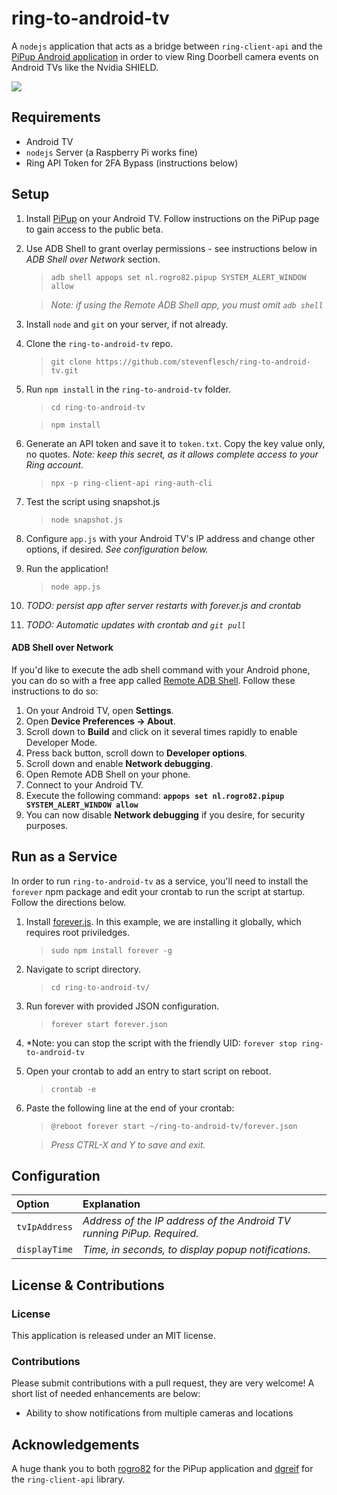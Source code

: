 # ring-to-android-tv

A `nodejs` application that acts as a bridge between `ring-client-api` and the [PiPup Android application](https://github.com/rogro82/pipup) in order to view Ring Doorbell camera events on Android TVs like the Nvidia SHIELD.

![](https://raw.githubusercontent.com/stevenflesch/ring-to-android-tv/master/extras/sample-tv-shot.jpg)

## Requirements

- Android TV
- `nodejs` Server (a Raspberry Pi works fine)
- Ring API Token for 2FA Bypass (instructions below)

## Setup

1. Install [PiPup](https://github.com/rogro82/pipup) on your Android TV.  Follow instructions on the PiPup page to gain access to the public beta.
2. Use ADB Shell to grant overlay permissions - see instructions below in *ADB Shell over Network* section.
	>`adb shell appops set nl.rogro82.pipup SYSTEM_ALERT_WINDOW allow`
	
	>*Note: if using the Remote ADB Shell app, you must omit `adb shell`*
3. Install `node` and `git` on your server, if not already.
4. Clone the `ring-to-android-tv` repo.
	> `git clone https://github.com/stevenflesch/ring-to-android-tv.git`
5. Run `npm install` in the `ring-to-android-tv` folder.
	> `cd ring-to-android-tv`

	> `npm install`
6. Generate an API token and save it to `token.txt`.  Copy the key value only, no quotes.  *Note: keep this secret, as it allows complete access to your Ring account.*
	> `npx -p ring-client-api ring-auth-cli`
7. Test the script using snapshot.js
	> `node snapshot.js`
8. Configure `app.js` with your Android TV's IP address and change other options, if desired.  *See configuration below.*
8. Run the application!
	> `node app.js`
9. *TODO: persist app after server restarts with forever.js and crontab*
10. *TODO: Automatic updates with crontab and `git pull`*

#### ADB Shell over Network

If you'd like to execute the adb shell command with your Android phone, you can do so with a free app called [Remote ADB Shell](https://play.google.com/store/apps/details?id=com.cgutman.androidremotedebugger&hl=en_US).  Follow these instructions to do so:

1. On your Android TV, open **Settings**.
2. Open **Device Preferences -> About**.
3. Scroll down to **Build** and click on it several times rapidly to enable Developer Mode.
4. Press back button, scroll down to **Developer options**.
5. Scroll down and enable **Network debugging**.
6. Open Remote ADB Shell on your phone.
7. Connect to your Android TV.
8. Execute the following command: **`appops set nl.rogro82.pipup SYSTEM_ALERT_WINDOW allow`**
9. You can now disable **Network debugging** if you desire, for security purposes.

## Run as a Service

In order to run `ring-to-android-tv` as a service, you'll need to install the `forever` npm package and edit your crontab to run the script at startup.  Follow the directions below.

1. Install [forever.js](https://github.com/foreversd/forever).  In this example, we are installing it globally, which requires root priviledges.
	> `sudo npm install forever -g`
2. Navigate to script directory.
	> `cd ring-to-android-tv/`
3. Run forever with provided JSON configuration.
	> `forever start forever.json`
4. *Note: you can stop the script with the friendly UID: `forever stop ring-to-android-tv`
5. Open your crontab to add an entry to start script on reboot.
	> `crontab -e`
6. Paste the following line at the end of your crontab:
	> `@reboot forever start ~/ring-to-android-tv/forever.json`

	> *Press CTRL-X and Y to save and exit.*

## Configuration

| Option  | Explanation  |
|:----------|:----------|
| `tvIpAddress`    | *Address of the IP address of the Android TV running PiPup.  Required.*    |
| `displayTime`    | *Time, in seconds, to display popup notifications.*    |

## License & Contributions

### License

This application is released under an MIT license.

### Contributions

Please submit contributions with a pull request, they are very welcome!  A short list of needed enhancements are below:
- Ability to show notifications from multiple cameras and locations

## Acknowledgements

A huge thank you to both [rogro82](https://github.com/rogro82) for the PiPup application and [dgreif](https://github.com/dgreif) for the `ring-client-api` library.
